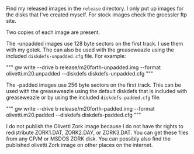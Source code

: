 Find my released images in the `release` directory. I
only put up images for the disks that I've created myself. For
stock images check the groessler ftp site.

Two copies of each image are present.

The -unpadded images use 128 byte sectors on the first track. I
use them with my gotek. The can also be used with the greaseweazle using
the included `diskdefs-unpadded.cfg` file. For example:

"""
gw write --drive b release/m20forth-unpadded.img --format olivetti.m20.unpadded --diskdefs diskdefs-unpadded.cfg
"""

The -padded images use 256 byte sectors on the first track. This can be
used with the greaseweazle using the default diskdefs that is included
with greaseweazle or by using the included `diskdefs-padded.cfg` file.

"""
gw write --drive b release/m20forth-padded.img --format olivetti.m20.padded --diskdefs diskdefs-padded.cfg
"""

I do not publish the Olivetti Zork image because I do not have thr rights
to redistribute ZORK1.DAT, ZORK2.DAY, or ZORK3.DAT. You can get
these files from any CP/M or MSDOS ZORK disk. You can possibly
also find the published olivetti Zork image on other places on
the internet.
